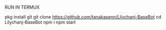 RUN IN TERMUX

pkg install git
git clone https://github.com/tanakasenn/Lilychanj-BaseBot
cd Lilychanj-BaseBot
npm i
npm start
